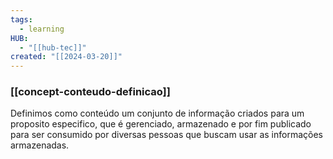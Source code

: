 ```yaml
---
tags:
  - learning
HUB:
  - "[[hub-tec]]"
created: "[[2024-03-20]]"
---
```

### [[concept-conteudo-definicao]]

Definimos como conteúdo um conjunto de informação criados para um proposito especifico, que é gerenciado, armazenado e por fim publicado para ser consumido por diversas pessoas que buscam usar as informações armazenadas.